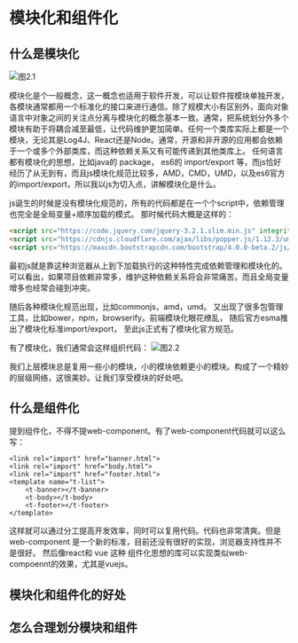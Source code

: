 # 模块化和组件化
## 什么是模块化
![图2.1](https://github.com/azl397985856/automate-everything/blob/master/illustrations/%E5%9B%BE2.1.png)

模块化是个一般概念，这一概念也适用于软件开发，可以让软件按模块单独开发，各模块通常都用一个标准化的接口来进行通信。除了规模大小有区别外，面向对象语言中对象之间的关注点分离与模块化的概念基本一致。通常，把系统划分外多个模块有助于将耦合减至最低，让代码维护更加简单。任何一个类库实际上都是一个模块，无论其是Log4J、React还是Node。通常，开源和非开源的应用都会依赖于一个或多个外部类库，而这种依赖关系又有可能传递到其他类库上。
任何语言都有模块化的思想，比如java的 package， es6的 import/export 等，而js恰好经历了从无到有，而且js模块化规范比较多，AMD，CMD，UMD，以及es6官方的import/export，所以我以js为切入点，讲解模块化是什么。

js诞生的时候是没有模块化规范的，所有的代码都是在一个个script中，依赖管理也完全是全局变量+顺序加载的模式。
那时候代码大概是这样的：

```html
<script src="https://code.jquery.com/jquery-3.2.1.slim.min.js" integrity="sha384-KJ3o2DKtIkvYIK3UENzmM7KCkRr/rE9/Qpg6aAZGJwFDMVNA/GpGFF93hXpG5KkN" crossorigin="anonymous"></script>
<script src="https://cdnjs.cloudflare.com/ajax/libs/popper.js/1.12.3/umd/popper.min.js" integrity="sha384-vFJXuSJphROIrBnz7yo7oB41mKfc8JzQZiCq4NCceLEaO4IHwicKwpJf9c9IpFgh" crossorigin="anonymous"></script>
<script src="https://maxcdn.bootstrapcdn.com/bootstrap/4.0.0-beta.2/js/bootstrap.min.js" integrity="sha384-alpBpkh1PFOepccYVYDB4do5UnbKysX5WZXm3XxPqe5iKTfUKjNkCk9SaVuEZflJ" crossorigin="anonymous"></script>
```

最初js就是靠这种浏览器从上到下加载执行的这种特性完成依赖管理和模块化的。可以看出，如果项目依赖非常多，维护这种依赖关系将会非常痛苦。而且全局变量
增多也经常会碰到冲突。

随后各种模块化规范出现，比如commonjs，amd，umd。 又出现了很多包管理工具，比如bower，npm，browserify。前端模块化眼花缭乱，
随后官方esma推出了模块化标准import/export， 至此js正式有了模块化官方规范。

有了模块化，我们通常会这样组织代码：
![图2.2](https://github.com/azl397985856/automate-everything/blob/master/illustrations/%E5%9B%BE2.2.png)

我们上层模块总是复用一些小的模块，小的模块依赖更小的模块。构成了一个精妙的层级网络，这很美妙。让我们享受模块的好处吧。

## 什么是组件化

提到组件化，不得不提web-component。有了web-component代码就可以这么写：

```
<link rel="import" href="banner.html">
<link rel="import" href="body.html">
<link rel="import" href="footer.html">
<template name="t-list">
    <t-banner></t-banner>
    <t-body></t-body>
    <t-footer></t-footer>
</template>

```
这样就可以通过分工提高开发效率，同时可以复用代码。代码也非常清爽。但是web-component 是一个新的标准，目前还没有很好的实现，浏览器支持性并不是很好。
然后像react和 vue 这种 组件化思想的库可以实现类似web-compoennt的效果，尤其是vuejs。

## 模块化和组件化的好处

## 怎么合理划分模块和组件
